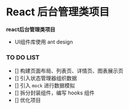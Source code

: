 # React 后台管理类项目

**react后台管理类项目**
- UI组件库使用 ant design


### TO DO LIST

- [] 构建页面布局、列表页、详情页、图表展示页
- [] 引入状态管理器组织数据
- [] 引入 `mock` 进行数据模拟
- [] 拆分封装组件，编写 hooks 组件
- [] 优化项目
